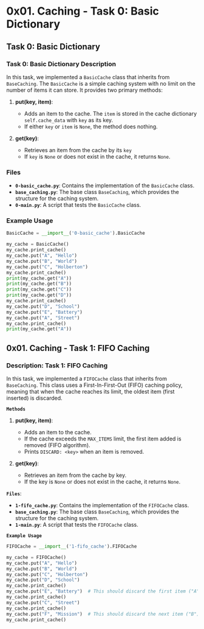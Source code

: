 # 0x01. Caching - Task 0: Basic Dictionary

## Task 0: Basic Dictionary

### Task 0: Basic Dictionary Description

In this task, we implemented a `BasicCache` class that inherits from `BaseCaching`. The `BasicCache` is a simple caching system with no limit on the number of items it can store. It provides two primary methods:

1. **put(key, item)**:
   - Adds an item to the cache. The `item` is stored in the cache dictionary `self.cache_data` with `key` as its key.
   - If either `key` or `item` is `None`, the method does nothing.

2. **get(key)**:
   - Retrieves an item from the cache by its `key`
   - If `key` is `None` or does not exist in the cache, it returns `None`.

### Files

- **`0-basic_cache.py`**: Contains the implementation of the `BasicCache` class.
- **`base_caching.py`**: The base class `BaseCaching`, which provides the structure for the caching system.
- **`0-main.py`**: A script that tests the `BasicCache` class.

### Example Usage

```python
BasicCache = __import__('0-basic_cache').BasicCache

my_cache = BasicCache()
my_cache.print_cache()
my_cache.put("A", "Hello")
my_cache.put("B", "World")
my_cache.put("C", "Holberton")
my_cache.print_cache()
print(my_cache.get("A"))
print(my_cache.get("B"))
print(my_cache.get("C"))
print(my_cache.get("D"))
my_cache.print_cache()
my_cache.put("D", "School")
my_cache.put("E", "Battery")
my_cache.put("A", "Street")
my_cache.print_cache()
print(my_cache.get("A"))
```

## 0x01. Caching - Task 1: FIFO Caching

### Description: Task 1: FIFO Caching

In this task, we implemented a `FIFOCache` class that inherits from `BaseCaching`. This class uses a First-In-First-Out (FIFO) caching policy, meaning that when the cache reaches its limit, the oldest item (first inserted) is discarded.

**`Methods`**

1. **put(key, item)**:
   - Adds an item to the cache.
   - If the cache exceeds the `MAX_ITEMS` limit, the first item added is removed (FIFO algorithm).
   - Prints `DISCARD: <key>` when an item is removed.

2. **get(key)**:
   - Retrieves an item from the cache by key.
   - If the key is `None` or does not exist in the cache, it returns `None`.

**`Files`**:

- **`1-fifo_cache.py`**: Contains the implementation of the `FIFOCache` class.
- **`base_caching.py`**: The base class `BaseCaching`, which provides the structure for the caching system.
- **`1-main.py`**: A script that tests the `FIFOCache` class.

**`Example Usage`**

```python
FIFOCache = __import__('1-fifo_cache').FIFOCache

my_cache = FIFOCache()
my_cache.put("A", "Hello")
my_cache.put("B", "World")
my_cache.put("C", "Holberton")
my_cache.put("D", "School")
my_cache.print_cache()
my_cache.put("E", "Battery")  # This should discard the first item ("A")
my_cache.print_cache()
my_cache.put("C", "Street")
my_cache.print_cache()
my_cache.put("F", "Mission")  # This should discard the next item ("B")
my_cache.print_cache()
```
